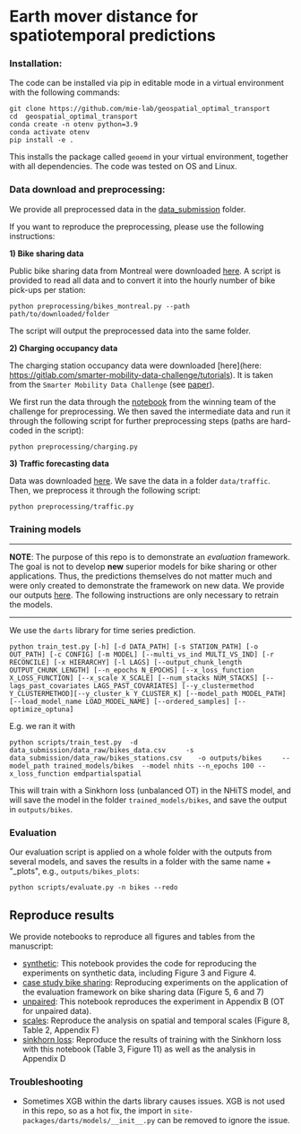 # Earth mover distance for spatiotemporal predictions


### Installation:

The code can be installed via pip in editable mode in a virtual environment with the following commands:

```
git clone https://github.com/mie-lab/geospatial_optimal_transport
cd  geospatial_optimal_transport
conda create -n otenv python=3.9
conda activate otenv
pip install -e .
```
This installs the package called `geoemd` in your virtual environment, together with all dependencies. The code was tested on OS and Linux. 

### Data download and preprocessing:

We provide all preprocessed data in the [data_submission](data_submission/) folder. 

If you want to reproduce the preprocessing, please use the following instructions:

**1) Bike sharing data**

Public bike sharing data from Montreal were downloaded [here](https://www.kaggle.com/datasets/aubertsigouin/biximtl). A script is provided to read all data and to convert it into the hourly number of bike pick-ups per station:

```
python preprocessing/bikes_montreal.py --path path/to/downloaded/folder
```

The script will output the preprocessed data into the same folder.

**2) Charging occupancy data**

The charging station occupancy data were downloaded [here](here: https://gitlab.com/smarter-mobility-data-challenge/tutorials). It is taken from the `Smarter Mobility Data Challenge` (see [paper](https://arxiv.org/abs/2306.06142v1)). 

We first run the data through the [notebook]( https://github.com/arthur-75/Smarter-Mobility-Data-Challenge/blob/main/notebook/cleaning.ipynb) from the winning team of the challenge for preprocessing. We then saved the intermediate data and run it through the following script for further preprocessing steps (paths are hard-coded in the script):
```
python preprocessing/charging.py
```

**3) Traffic forecasting data**

Data was downloaded [here](https://github.com/MengzhangLI/STFGNN/tree/master/data/PEMS08). We save the data in a folder `data/traffic`. Then, we preprocess it through the following script:
```
python preprocessing/traffic.py
```

### Training models

-----------------
**NOTE**: The purpose of this repo is to demonstrate an *evaluation* framework. The goal is not to develop **new** superior models for bike sharing or other applications. Thus, the predictions themselves do not matter much and were only created to demonstrate the framework on new data. We provide our outputs [here](data_submission/predictions/). The following instructions are only necessary to retrain the models.

-----------------

We use the `darts` library for time series prediction.

```
python train_test.py [-h] [-d DATA_PATH] [-s STATION_PATH] [-o OUT_PATH] [-c CONFIG] [-m MODEL] [--multi_vs_ind MULTI_VS_IND] [-r RECONCILE] [-x HIERARCHY] [-l LAGS] [--output_chunk_length OUTPUT_CHUNK_LENGTH] [--n_epochs N_EPOCHS] [--x_loss_function X_LOSS_FUNCTION] [--x_scale X_SCALE] [--num_stacks NUM_STACKS] [--lags_past_covariates LAGS_PAST_COVARIATES] [--y_clustermethod Y_CLUSTERMETHOD][--y_cluster_k Y_CLUSTER_K] [--model_path MODEL_PATH] [--load_model_name LOAD_MODEL_NAME] [--ordered_samples] [--optimize_optuna]
```

E.g. we ran it with 

```
python scripts/train_test.py  -d data_submission/data_raw/bikes_data.csv     -s data_submission/data_raw/bikes_stations.csv    -o outputs/bikes     --model_path trained_models/bikes  --model nhits --n_epochs 100 --x_loss_function emdpartialspatial
```
This will train with a Sinkhorn loss (unbalanced OT) in the NHiTS model, and will save the model in the folder `trained_models/bikes`, and save the output in `outputs/bikes`.

### Evaluation

Our evaluation script is applied on a whole folder with the outputs from several models, and saves the results in a folder with the same name + "_plots", e.g., `outputs/bikes_plots`:

```
python scripts/evaluate.py -n bikes --redo 
```

## Reproduce results

We provide notebooks to reproduce all figures and tables from the manuscript:

* [synthetic](notebooks/synthetic_example.ipynb): This notebook provides the code for reproducing the experiments on synthetic data, including Figure 3 and Figure 4.
* [case study bike sharing](notebooks/bike_sharing_case_study.ipynb): Reproducing experiments on the application of the evaluation framework on bike sharing data (Figure 5, 6 and 7)
* [unpaired](notebooks/unpaired_ot.ipynb): This notebook reproduces the experiment in Appendix B (OT for unpaired data).
* [scales](notebooks/scales.ipynb): Reproduce the analysis on spatial and temporal scales (Figure 8, Table 2, Appendix F)
* [sinkhorn loss](notebooks/sinkhorn_loss.ipynb): Reproduce the results of training with the Sinkhorn loss with this notebook (Table 3, Figure 11) as well as the analysis in Appendix D


### Troubleshooting

* Sometimes XGB within the darts library causes issues. XGB is not used in this repo, so as a hot fix, the import in `site-packages/darts/models/__init__.py` can be removed to ignore the issue.